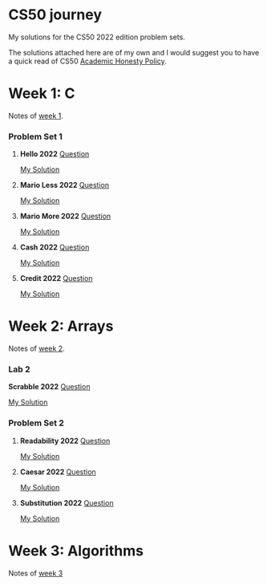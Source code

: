 # CS50 journey
My solutions for the CS50 2022 edition problem sets. 

The solutions attached here are of my own and I would suggest you to have a quick read of CS50 [Academic Honesty Policy](https://cs50.harvard.edu/x/2022/honesty).

# Week 1: C
Notes of [week 1](https://cs50.harvard.edu/x/2022/notes/1/).

### Problem Set 1
1. **Hello 2022**
    [Question](https://cs50.harvard.edu/x/2022/psets/1/hello/)
    
    [My Solution](https://github.com/cbe99/CS50-journey-2022/commit/0f22990d8bd33067cff14d66cda5377f2fba15aa)
    
2. **Mario Less 2022**
    [Question](https://cs50.harvard.edu/x/2022/psets/1/mario/less/)
    
    [My Solution](https://github.com/cbe99/CS50-journey-2022/commit/251d806317f15e274fc0e8da820c11d53fb6e979)
    
3. **Mario More 2022**
    [Question](https://cs50.harvard.edu/x/2022/psets/1/mario/more/)
    
    [My Solution](https://github.com/cbe99/CS50-journey-2022/commit/5bc73fa72dc80c664a616dda80b8709d1953700b)
    
4. **Cash 2022**
    [Question](https://cs50.harvard.edu/x/2022/psets/1/cash/)
    
    [My Solution](https://github.com/cbe99/CS50-journey-2022/commit/a5f11c64a7f44b082d142453cc66122196dd5228)
    
5. **Credit 2022**
    [Question](https://cs50.harvard.edu/x/2022/psets/1/credit/)
    
    [My Solution](https://github.com/cbe99/CS50-journey-2022/commit/94ed6bf79ae175829337f75ee0bddd957e3c7856)

# Week 2: Arrays
Notes of [week 2](https://cs50.harvard.edu/x/2022/notes/2/).

### Lab 2
**Scrabble 2022**
[Question](https://cs50.harvard.edu/x/2022/labs/2/)

[My Solution](https://github.com/cbe99/CS50-journey-2022/commit/6d4edf92ae6091fcc166a7e30496b0f0b8519b7b)

### Problem Set 2
1. **Readability 2022**
    [Question](https://cs50.harvard.edu/x/2022/psets/2/readability/)
    
    [My Solution](https://github.com/cbe99/CS50-journey-2022/commit/9628da2220d8ce2bfcd97ef08ccb683f53269dfa)
    
2. **Caesar 2022**
    [Question](https://cs50.harvard.edu/x/2022/psets/2/caesar/)
    
    [My Solution](https://github.com/cbe99/CS50-journey-2022/commit/ad3b912f7b8a76416a5fd49067b9e5e2044e3641)
    
3. **Substitution 2022**
    [Question](https://cs50.harvard.edu/x/2022/psets/2/substitution/)
    
    [My Solution](https://github.com/cbe99/CS50-journey-2022/commit/4da6fd728318e35c55594822ea5eb85b3941f191)
    
 # Week 3: Algorithms
 Notes of [week 3](https://cs50.harvard.edu/x/2022/notes/3/)
